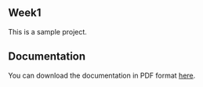 ## Week1

This is a sample project.

## Documentation

You can download the documentation in PDF format [here](example.pdf).
